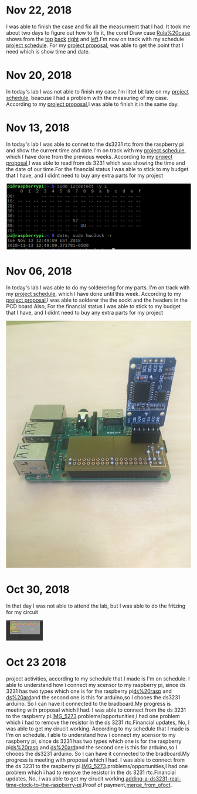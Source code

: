 # Nov 22, 2018 

I was able to finish the case and fix all the measurment that I had. It took me about two days to figure out how to fix it, the corel Draw case [Rula%20case](https://github.com/rulaone/DS3231/blob/master/Rula%20case.pdf) shows from the [top](https://raw.githubusercontent.com/rulaone/DS3231/master/top.JPG) [back](https://raw.githubusercontent.com/rulaone/DS3231/master/back.JPG) [right](https://raw.githubusercontent.com/rulaone/DS3231/master/right.JPG) and [left](https://raw.githubusercontent.com/rulaone/DS3231/master/left.JPG).I'm now on track with my schedule [project schedule](https://github.com/rulaone/DS3231/blob/master/documentation/Rula%20Schedule.docx). For my [project proposal](https://github.com/rulaone/DS3231/blob/master/RULAPR.xlsx), was able to get the point that I need which is show time and date.  



#  Nov 20, 2018 
In today's lab I was not able to finish my case.I'm littel bit late on my [project schedule](https://github.com/rulaone/DS3231/blob/master/documentation/Rula%20Schedule.docx), beacuse I had a problem with the measuring of my case. According to my [project proposal](https://github.com/rulaone/DS3231/blob/master/RULAPR.xlsx),I was able to finish it in the same day. 
#  Nov 13, 2018 

In today's lab I was able to connet to the ds3231 rtc from the raspberry pi and show the current time and date.I'm on track with my [project schedule](https://github.com/rulaone/DS3231/blob/master/documentation/Rula%20Schedule.docx), which I have done from the previous weeks. According to my [project proposal](https://github.com/rulaone/DS3231/blob/master/RULAPR.xlsx),I was able to read from ds 3231 which was showing the time and the date of our time.For the financial status I was able to stick to my budget that I have, and I didnt need to buy any extra parts for my project 

![top](https://raw.githubusercontent.com/rulaone/DS3231/master/DS3231connection.PNG)

 # Nov 06, 2018
 
 In today's lab I was able to do my solderering for my parts. I'm on track with my [project schedule](https://github.com/rulaone/DS3231/blob/master/documentation/Rula%20Schedule.docx), which I have done until this week. According to my [project proposal](https://github.com/rulaone/DS3231/blob/master/RULAPR.xlsx),I was able to solderer the the sockt and the headers in the PCD board.Also, For the financial status I was able to stick to my budget that I have, and I didnt need to buy any extra parts for my project  

![IMG_5353](https://raw.githubusercontent.com/rulaone/DS3231/master/IMG_5353.JPG)



#  Oct 30, 2018

In that day I was not able to attend the lab, but I was able to do the fritzing for my circuit 
<p float ="left">
<img src= "https://raw.githubusercontent.com/rulaone/DS3231/master/Fritzing.PNG" width ="100"/>
 
 
# Oct 23 2018
project activities, according to my schedule that I made is I'm on schedule. I able to understand how i connect my scensor to my raspberry pi, since ds 3231 has two types which one is for the raspberry pi[ds%20rasp](https://raw.githubusercontent.com/rulaone/DS3231/master/ds%20rasp.jpg) and [ds%20ard](https://raw.githubusercontent.com/rulaone/DS3231/master/ds%20ard.jpg)and the second one is this for arduino,so I chooes the ds3231 arduino. So I can have it connected to the bradboard.My progress is meeting with proposal which I had. I was able to connect from the ds 3231 to the raspberry pi.[IMG_5273](https://raw.githubusercontent.com/rulaone/DS3231/master/IMG_5273.JPG).problems/opportunities,I had one problem which i had to remove the resistor in the ds 3231 rtc.Financial updates, No, I was able to get my cirucit working.
According to my schedule that I made is I'm on schedule. I able to understand how i connect my scensor to my raspberry pi, since ds 3231 has two types which one is for the raspberry pi[ds%20rasp](https://raw.githubusercontent.com/rulaone/DS3231/master/ds%20rasp.jpg) and [ds%20ard](https://raw.githubusercontent.com/rulaone/DS3231/master/ds%20ard.jpg)and the second one is this for arduino,so I chooes the ds3231 arduino. So I can have it connected to the bradboard.My progress is meeting with proposal which I had. I was able to connect from the ds 3231 to the raspberry pi.[IMG_5273](https://raw.githubusercontent.com/rulaone/DS3231/master/IMG_5273.JPG).problems/opportunities,I had one problem which i had to remove the resistor in the ds 3231 rtc.Financial updates, No, I was able to get my cirucit working.[adding-a-ds3231-real-time-clock-to-the-raspberry-pi](https://www.raspberrypi-spy.co.uk/2015/05/adding-a-ds3231-real-time-clock-to-the-raspberry-pi/).Proof of payment,[merge_from_ofoct](https://raw.githubusercontent.com/rulaone/DS3231/master/merge_from_ofoct.jpg).
  










</p>
